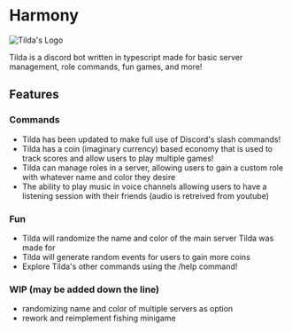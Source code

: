 # Harmony
![Tilda's Logo](https://i.imgur.com/wqK3Lx4.png)

Tilda is a discord bot written in typescript made for basic server management, role commands, fun games, and more!

## Features

### Commands
* Tilda has been updated to make full use of Discord's slash commands!
* Tilda has a coin (imaginary currency) based economy that is used to track scores and allow users to play multiple games!
* Tilda can manage roles in a server, allowing users to gain a custom role with whatever name and color they desire
* The ability to play music in voice channels allowing users to have a listening session with their friends (audio is retreived from youtube)

### Fun
* Tilda will randomize the name and color of the main server Tilda was made for
* Tilda will generate random events for users to gain more coins
* Explore Tilda's other commands using the /help command!

### WIP (may be added down the line)
* randomizing name and color of multiple servers as option
* rework and reimplement fishing minigame

